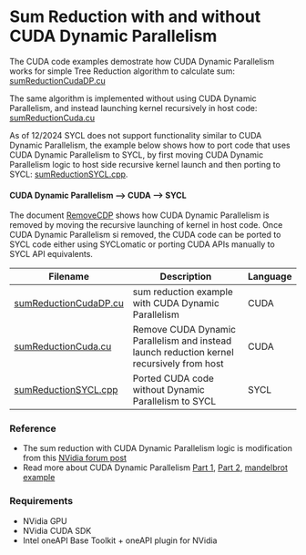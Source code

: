 # Sum Reduction with and without CUDA Dynamic Parallelism

The CUDA code examples demostrate how CUDA Dynamic Parallelism works for simple Tree Reduction algorithm to calculate sum: [sumReductionCudaDP.cu](sumReductionCudaDP.cu)

The same algorithm is implemented without using CUDA Dynamic Parallelism, and instead launching kernel recursively in host code: [sumReductionCuda.cu](sumReductionCuda.cu)

As of 12/2024 SYCL does not support functionality similar to CUDA Dynamic Parallelism, the example below shows how to port code that uses CUDA Dynamic Parallelism to SYCL, by first moving CUDA Dynamic Parallelism logic to host side recursive kernel launch and then porting to SYCL: [sumReductionSYCL.cpp](sumReductionSYCL.cpp).

#### CUDA Dynamic Parallelism --> CUDA --> SYCL

The document [RemoveCDP](RemoveCDP.md) shows how CUDA Dynamic Parallelism is removed by moving the recursive launching of kernel in host code. Once CUDA Dynamic Parallelism si removed, the CUDA code can be ported to SYCL code either using SYCLomatic or porting CUDA APIs manually to SYCL API equivalents.

| Filename | Description | Language |
| --- | --- | --- |
| [sumReductionCudaDP.cu](sumReductionCudaDP.cu) | sum reduction example with CUDA Dynamic Parallelism | CUDA |
| [sumReductionCuda.cu](sumReductionCuda.cu) | Remove CUDA Dynamic Parallelism and instead launch reduction kernel recursively from host | CUDA
| [sumReductionSYCL.cpp](sumReductionSYCL.cpp) | Ported CUDA code without Dynamic Parallelism to SYCL | SYCL |

### Reference
- The sum reduction with CUDA Dynamic Parallelism logic is modification from this [NVidia forum post](https://forums.developer.nvidia.com/t/reduction-sum-using-dynamic-parallelism-working-upto-a-magical-number/79695)
- Read more about CUDA Dynamic Parallelism [Part 1](https://developer.nvidia.com/blog/introduction-cuda-dynamic-parallelism/), [Part 2](https://developer.nvidia.com/blog/cuda-dynamic-parallelism-api-principles/), [mandelbrot example](https://github.com/canonizer/mandelbrot-dyn)

### Requirements

- NVidia GPU
- NVidia CUDA SDK
- Intel oneAPI Base Toolkit + oneAPI plugin for NVidia
